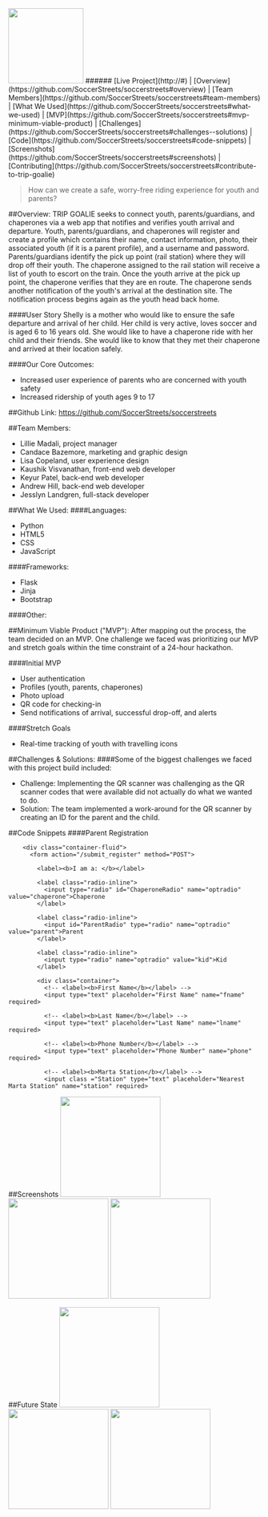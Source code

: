 
<img src="https://github.com/lilliemadali/soccerstreets/blob/master/Trip-Goalie-Logo-with-tag.png" height="150">
######
[Live Project](http://#)   |  [Overview](https://github.com/SoccerStreets/soccerstreets#overview)   |   [Team Members](https://github.com/SoccerStreets/soccerstreets#team-members)   |   [What We Used](https://github.com/SoccerStreets/soccerstreets#what-we-used)   |   [MVP](https://github.com/SoccerStreets/soccerstreets#mvp-minimum-viable-product)   |   [Challenges](https://github.com/SoccerStreets/soccerstreets#challenges--solutions)   |   [Code](https://github.com/SoccerStreets/soccerstreets#code-snippets)   | [Screenshots](https://github.com/SoccerStreets/soccerstreets#screenshots)   |   [Contributing](https://github.com/SoccerStreets/soccerstreets#contribute-to-trip-goalie)

> How can we create a safe, worry-free riding experience for youth and parents?

##Overview:
TRIP GOALIE seeks to connect youth, parents/guardians, and chaperones via a web app that notifies and verifies youth arrival and departure. Youth, parents/guardians, and chaperones will register and create a profile which contains their name, contact information, photo, their associated youth (if it is a parent profile), and a username and password. Parents/guardians identify the pick up point (rail station) where they will drop off their youth. The chaperone assigned to the rail station will receive a list of youth to escort on the train. Once the youth arrive at the pick up point, the chaperone verifies that they are en route. The chaperone sends another notification of the youth's arrival at the destination site. The notification process begins again as the youth head back home.

####User Story
Shelly is a mother who would like to ensure the safe departure and arrival of her child. Her child is very active, loves soccer and is aged 6 to 16 years old. She would like to have a chaperone ride with her child and their friends. She would like to know that they met their chaperone and arrived at their location safely.

####Our Core Outcomes:
* Increased user experience of parents who are concerned with youth safety
* Increased ridership of youth ages 9 to 17


##Github Link:
https://github.com/SoccerStreets/soccerstreets

##Team Members:
* Lillie Madali, project manager
* Candace Bazemore, marketing and graphic design
* Lisa Copeland, user experience design
* Kaushik Visvanathan, front-end web developer
* Keyur Patel, back-end web developer
* Andrew Hill, back-end web developer
* Jesslyn Landgren, full-stack developer

##What We Used:
####Languages:
* Python
* HTML5
* CSS
* JavaScript

####Frameworks:
* Flask
* Jinja
* Bootstrap

####Other:

##Minimum Viable Product ("MVP"):
After mapping out the process, the team decided on an MVP. One challenge we faced was prioritizing our MVP and stretch goals within the time constraint of a 24-hour hackathon.  

####Initial MVP
* User authentication
* Profiles (youth, parents, chaperones)
* Photo upload 
* QR code for checking-in
* Send notifications of arrival, successful drop-off, and alerts


####Stretch Goals
* Real-time tracking of youth with travelling icons


##Challenges & Solutions:
####Some of the biggest challenges we faced with this project build included:
* Challenge: Implementing the QR scanner was challenging as the QR scanner codes that were available did not actually do what we wanted to do.
* Solution: The team implemented a work-around for the QR scanner by creating an ID for the parent and the child.

##Code Snippets
####Parent Registration
```
    <div class="container-fluid">
      <form action="/submit_register" method="POST">

        <label><b>I am a: </b></label>

        <label class="radio-inline">
          <input type="radio" id="ChaperoneRadio" name="optradio" value="chaperone">Chaperone
        </label>

        <label class="radio-inline">
          <input id="ParentRadio" type="radio" name="optradio" value="parent">Parent
        </label>

        <label class="radio-inline">
          <input type="radio" name="optradio" value="kid">Kid
        </label>

        <div class="container">
          <!-- <label><b>First Name</b></label> -->
          <input type="text" placeholder="First Name" name="fname" required>

          <!-- <label><b>Last Name</b></label> -->
          <input type="text" placeholder="Last Name" name="lname" required>

          <!-- <label><b>Phone Number</b></label> -->
          <input type="text" placeholder="Phone Number" name="phone" required>

          <!-- <label><b>Marta Station</b></label> -->
          <input class ="Station" type="text" placeholder="Nearest Marta Station" name="station" required>
```

##Screenshots
<img src="https://github.com/lilliemadali/soccerstreets/blob/master/Screen%20Shot%202016-10-29%20at%203.56.10%20PM.png" width="200">
<img src="https://github.com/lilliemadali/soccerstreets/blob/master/Screen%20Shot%202016-10-29%20at%204.03.06%20PM.png" width="200">
<img src="https://github.com/lilliemadali/soccerstreets/blob/master/Mobile%20Screen-V1-FINAL.jpg" width="200">

##Future State
<img src="https://github.com/lilliemadali/soccerstreets/blob/master/Mobile%20Screen-V1-FINAL.jpg" width="200">
<img src="https://github.com/lilliemadali/soccerstreets/blob/master/TripGoalie_Destination_pg_Parent.png" width="200">
<img src="https://github.com/lilliemadali/soccerstreets/blob/master/TripGoalie_Page_Body_Registration_CHILD.png" width="200">
